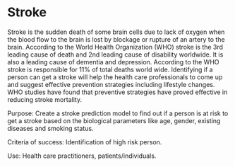 # Stroke

Stroke is the sudden death of some brain cells due to lack of oxygen when the blood flow to the brain is lost by blockage or rupture of an artery to the brain. According to the World Health Organization (WHO) stroke is the 3rd leading cause of death and 2nd leading cause of disability worldwide. It is also a leading cause of dementia and depression. According to the WHO stroke is responsible for 11% of total deaths world wide.
Identifying if a person can get a stroke will help the health care professionals to come up and suggest effective prevention strategies including lifestyle changes. WHO studies have found that preventive strategies have proved effective in reducing stroke mortality. 

Purpose: Create a stroke prediction model to find out if a person is at risk to get a stroke based on the biological parameters like age, gender, existing diseases and smoking status.

Criteria of success: Identification of high risk person.

Use: Health care practitioners, patients/individuals.
